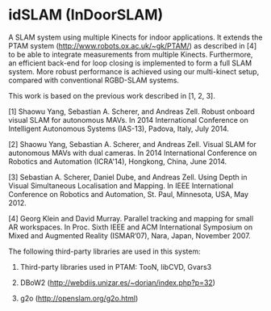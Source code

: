 idSLAM (InDoorSLAM)
======

A SLAM system using multiple Kinects for indoor applications. It extends the PTAM system (http://www.robots.ox.ac.uk/~gk/PTAM/) as described in [4] 
to be able to integrate measurements from multiple Kinects. Furthermore, an efficient back-end for loop closing is implemented 
to form a full SLAM system. More robust performance is achieved using our multi-kinect setup, compared with conventional RGBD-SLAM systems.

This work is based on the previous work described in [1, 2, 3].

[1]	Shaowu Yang, Sebastian A. Scherer, and Andreas Zell. Robust onboard visual SLAM for autonomous MAVs. 
    In 2014 International Conference on Intelligent Autonomous Systems (IAS-13), Padova, Italy, July 2014. 

[2]	Shaowu Yang, Sebastian A. Scherer, and Andreas Zell. Visual SLAM for autonomous MAVs with dual cameras. 
    In 2014 International Conference on Robotics and Automation (ICRA'14), Hongkong, China, June 2014.

[3] Sebastian A. Scherer, Daniel Dube, and Andreas Zell. Using Depth in Visual Simultaneous Localisation and Mapping. 
    In IEEE International Conference on Robotics and Automation, St. Paul, Minnesota, USA, May 2012. 

[4] Georg Klein and David Murray. Parallel tracking and mapping for small AR workspaces. 
    In Proc. Sixth IEEE and ACM International Symposium on Mixed and Augmented Reality (ISMAR’07), Nara, Japan, November 2007.

The following third-party libraries are used in this system:

1. Third-party libraries used in PTAM: TooN, libCVD, Gvars3

2. DBoW2 (http://webdiis.unizar.es/~dorian/index.php?p=32)

3. g2o (http://openslam.org/g2o.html)
